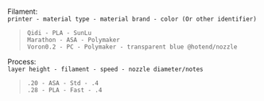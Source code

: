 

Filament:  
`printer - material type - material brand - color (Or other identifier)`  

> `Qidi - PLA - SunLu`  
> `Marathon - ASA - Polymaker`  
> `Voron0.2 - PC - Polymaker - transparent blue @hotend/nozzle`


  
Process:  
`layer height - filament - speed - nozzle diameter/notes`  
> `.20 - ASA - Std - .4`  
>`.28 - PLA - Fast - .4`  
